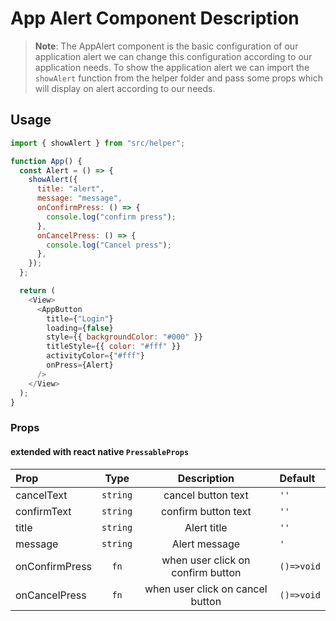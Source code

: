 # App Alert Component Description

> **Note**: The AppAlert component is the basic configuration of our application alert we can change this configuration according to our application needs. To show the application alert we can import the `showAlert` function from the helper folder and pass some props which will display on alert according to our needs.

## Usage

```javascript
import { showAlert } from "src/helper";

function App() {
  const Alert = () => {
    showAlert({
      title: "alert",
      message: "message",
      onConfirmPress: () => {
        console.log("confirm press");
      },
      onCancelPress: () => {
        console.log("Cancel press");
      },
    });
  };

  return (
    <View>
      <AppButton
        title={"Login"}
        loading={false}
        style={{ backgroundColor: "#000" }}
        titleStyle={{ color: "#fff" }}
        activityColor={"#fff"}
        onPress={Alert}
      />
    </View>
  );
}
```

### Props

#### extended with react native `PressableProps`

| Prop           |   Type   |            Description            | Default    |
| :------------- | :------: | :-------------------------------: | :--------- |
| cancelText     | `string` |        cancel button text         | `''`       |
| confirmText    | `string` |        confirm button text        | `''`       |
| title          | `string` |            Alert title            | `''`       |
| message        | `string` |           Alert message           | `'`        |
| onConfirmPress |   `fn`   | when user click on confirm button | `()=>void` |
| onCancelPress  |   `fn`   | when user click on cancel button  | `()=>void` |
